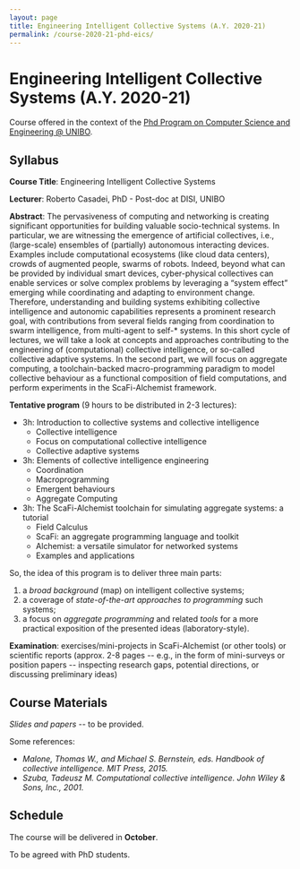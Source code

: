 ```yaml
---
layout: page
title: Engineering Intelligent Collective Systems (A.Y. 2020-21)
permalink: /course-2020-21-phd-eics/
---
```


# Engineering Intelligent Collective Systems (A.Y. 2020-21)

Course offered in the context of the [Phd Program on Computer Science and Engineering @ UNIBO](https://disi.unibo.it/it/didattica/dottorati-di-ricerca/computer-science-and-engineering/corsi-del-dottorato-di-ricerca-in-computer-science-and-engineering/corsi-anno-accademico-2020-21).

## Syllabus

**Course Title**: Engineering Intelligent Collective Systems

**Lecturer**: Roberto Casadei, PhD - Post-doc at DISI, UNIBO

**Abstract**:
The pervasiveness of computing and networking is creating significant opportunities for building valuable socio-technical systems. In particular, we are witnessing the emergence of artificial collectives, i.e., (large-scale) ensembles of (partially) autonomous interacting devices. Examples include computational ecosystems (like cloud data centers), crowds of augmented people, swarms of robots. Indeed, beyond what can be provided by individual smart devices, cyber-physical collectives can enable services or solve complex problems by leveraging a “system effect” emerging while coordinating and adapting to environment change. Therefore, understanding and building systems exhibiting collective intelligence and autonomic capabilities represents a prominent research goal,  with contributions from several fields ranging from coordination to swarm intelligence, from multi-agent to self-* systems. In this short cycle of lectures, we will take a look at concepts and approaches contributing to the engineering of (computational) collective intelligence, or so-called collective adaptive systems. In the second part, we will focus on aggregate computing, a toolchain-backed macro-programming paradigm to  model collective behaviour as a functional composition of field computations, and perform experiments in the ScaFi-Alchemist framework.

**Tentative program** (9 hours to be distributed in 2-3 lectures):

 - 3h: Introduction to collective systems and collective intelligence
     - Collective intelligence
     - Focus on computational collective intelligence
     - Collective adaptive systems
 - 3h: Elements of collective intelligence engineering
     - Coordination
     - Macroprogramming
     - Emergent behaviours
     - Aggregate Computing
 - 3h: The ScaFi-Alchemist toolchain for simulating aggregate systems: a tutorial
     - Field Calculus
     - ScaFi: an aggregate programming language and toolkit
     - Alchemist: a versatile simulator for networked systems
     - Examples and applications

So, the idea of this program is to deliver three main parts:

1. a _broad background_ (map) on intelligent collective systems;
2. a coverage of _state-of-the-art approaches to programming_ such systems;
3. a focus on _aggregate programming_ and related _tools_ for a more practical exposition of the presented ideas (laboratory-style).

**Examination**: exercises/mini-projects in ScaFi-Alchemist (or other tools) or scientific reports (approx. 2-8 pages -- e.g., in the form of mini-surveys or position papers -- inspecting research gaps, potential directions, or discussing preliminary ideas)

## Course Materials

*Slides and papers* -- to be provided.

Some references:

- *Malone, Thomas W., and Michael S. Bernstein, eds. Handbook of collective intelligence. MIT Press, 2015.*
- *Szuba, Tadeusz M. Computational collective intelligence. John Wiley & Sons, Inc., 2001.*

## Schedule

The course will be delivered in **October**.

To be agreed with PhD students.
